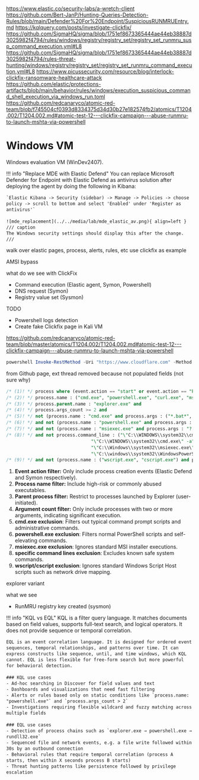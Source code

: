 https://www.elastic.co/security-labs/a-wretch-client
https://github.com/Bert-JanP/Hunting-Queries-Detection-Rules/blob/main/Defender%20For%20Endpoint/SuspiciousRUNMRUEntry.md
https://kqlquery.com/posts/investigate-clickfix/
https://github.com/SigmaHQ/sigma/blob/1751ef8673365444ae44eb38887d3025982f4794/rules/windows/registry/registry_set/registry_set_runmru_susp_command_execution.yml#L8
https://github.com/SigmaHQ/sigma/blob/1751ef8673365444ae44eb38887d3025982f4794/rules-threat-hunting/windows/registry/registry_set/registry_set_runmru_command_execution.yml#L8
https://www.picussecurity.com/resource/blog/interlock-clickfix-ransomware-healthcare-attack
https://github.com/elastic/protections-artifacts/blob/main/behavior/rules/windows/execution_suspicious_command_shell_execution_via_windows_run.toml
https://github.com/redcanaryco/atomic-red-team/blob/f745504cf0393d8334375d34d30b27e182574fb2/atomics/T1204.002/T1204.002.md#atomic-test-12---clickfix-campaign---abuse-runmru-to-launch-mshta-via-powershell


# Windows VM
Windows evaluation VM (WinDev2407).

!!! info "Replace MDE with Elastic Defend"
    You can replace Microsoft Defender for Endpoint with Elastic Defend as antivirus solution after deploying the agent by doing the following in Kibana:

    `Elastic Kibana -> Security (sidebar) -> Manage -> Policies -> choose policy -> scroll to bottom and select 'Enabled' under 'Register as antivirus'`

    ![mde_replacement](../../media/lab/mde_elastic_av.png){ align=left }
    /// caption
    The Windows security settings should display this after the change.
    ///

walk over elastic pages, process, alerts, rules, etc
use clickfix as example

AMSI bypass

what do we see with ClickFix
- Command execution (Elastic agent, Symon, Powershell)
- DNS request (Symon)
- Registry value set (Sysmon)

TODO
- Powershell logs detection
- Create fake Clickfix page in Kali VM

https://github.com/redcanaryco/atomic-red-team/blob/master/atomics/T1204.002/T1204.002.md#atomic-test-12---clickfix-campaign---abuse-runmru-to-launch-mshta-via-powershell 

``` ps1
powershell Invoke-RestMethod -Uri "https://www.cloudflare.com" -Method GET  # ✅ I am not a robot - Verification ID: 123456 - Press OK
```

from Github page, ext thread removed because not populated fields (not sure why)

``` sql linenums="1" title="[Elastic Defend + Symon] Suspicious command shell execution via Windows run"
/* (1)! */ process where (event.action == "start" or event.action == "Process creation") and
/* (2)! */ process.name : ("cmd.exe", "powershell.exe", "curl.exe", "msiexec.exe", "mshta.exe", "wscript.exe", "cscript.exe") and
/* (3)! */ process.parent.name : "explorer.exe" and 
/* (4)! */ process.args_count >= 2 and
/* (5)! */ not (process.name : "cmd.exe" and process.args : ("*.bat*", "*.cmd", "dir", "ipconfig", "C:\\WINDOWS\\system32\\sconfig.cmd ", "Code\\bin\\code.cmd ")) 
/* (6)! */ and not (process.name : "powershell.exe" and process.args : ("Start-Process powershell -Verb RunAs", "C:\\*.ps1", "-SPLAGroup", "\\\\*\\netlogon\\*.ps1"))
/* (7)! */ and not (process.name : "msiexec.exe" and process.args : "?:\\*.msi")
/* (8)! */ and not process.command_line : ("\"C:\\WINDOWS\\system32\\cmd.exe\" /k net use",
                                "\"C:\\WINDOWS\\system32\\cmd.exe\" -a",
                                "\"C:\\Windows\\system32\\msiexec.exe\" /regserver",
                                "\"C:\\windows\\system32\\WindowsPowerShell\\v1.0\\PowerShell.exe\" -ep bypass")
/* (9)! */ and not (process.name : ("wscript.exe", "cscript.exe") and process.args : ("\\\\*\\MapNetworkDrives.vbs", "?:\\*.js", "?:\\*.vbs"))
```

1. **Event action filter:** Only include process creation events (Elastic Defend and Symon respectively).
2. **Process name filter:** Include high-risk or commonly abused executables.
3. **Parent process filter:** Restrict to processes launched by Explorer (user-initiated).
4. **Argument count filter:** Only include processes with two or more arguments, indicating significant execution.
5. **cmd.exe exclusion**: Filters out typical command prompt scripts and administrative commands.
6. **powershell.exe exclusion**: Filters normal PowerShell scripts and self-elevating commands.
7. **msiexec.exe exclusion**: Ignores standard MSI installer executions.
8. **specific command lines exclusion**: Excludes known safe system commands.
9. **wscript/cscript exclusion**: Ignores standard Windows Script Host scripts such as network drive mapping.


explorer variant


what we see

- RunMRU registry key created (sysmon)


!!! info "KQL vs EQL"
    KQL is a filter query language. It matches documents based on field values, supports full-text search, and logical operators. It does not provide sequence or temporal correlation.

    EQL is an event correlation language. It is designed for ordered event sequences, temporal relationships, and patterns over time. It can express constructs like sequence, until, and time windows, which KQL cannot. EQL is less flexible for free-form search but more powerful for behavioral detection.

    ### KQL use cases
    - Ad-hoc searching in Discover for field values and text  
    - Dashboards and visualizations that need fast filtering  
    - Alerts or rules based only on static conditions like `process.name: "powershell.exe"` and `process.args_count > 2`  
    - Investigations requiring flexible wildcard and fuzzy matching across multiple fields  

    ### EQL use cases
    - Detection of process chains such as `explorer.exe → powershell.exe → rundll32.exe`  
    - Sequenced file and network events, e.g. a file write followed within 30s by an outbound connection  
    - Behavioral rules that require temporal correlation (process A starts, then within X seconds process B starts)  
    - Threat hunting patterns like persistence followed by privilege escalation  
